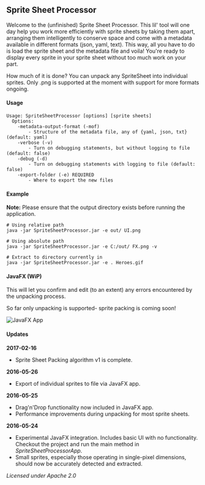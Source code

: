 ## Sprite Sheet Processor

Welcome to the (unfinished) Sprite Sheet Processor. This lil' tool will one day help you work more efficiently with sprite sheets by taking them apart, arranging them intelligently to conserve space and come with a metadata available in different formats (json, yaml, text). This way, all you have to do is load the sprite sheet and the metadata file and voila! You're ready to display every sprite in your sprite sheet without too much work on your part.

How much of it is done? You can unpack any SpriteSheet into individual sprites. Only .png is supported at the moment with support for more formats ongoing.

#### Usage

    Usage: SpriteSheetProcessor [options] [sprite sheets]
      Options:
        -metadata-output-format (-mof)
            - Structure of the metadata file, any of {yaml, json, txt} (default: yaml)
        -verbose (-v)
            - Turn on debugging statements, but without logging to file (default: false)
        -debug (-d)
            - Turn on debugging statements with logging to file (default: false)
        -export-folder (-e) REQUIRED
            - Where to export the new files

#### Example

**Note:** Please ensure that the output directory exists before running the application.

    # Using relative path
    java -jar SpriteSheetProcessor.jar -e out/ UI.png

    # Using absolute path
    java -jar SpriteSheetProcessor.jar -e C:/out/ FX.png -v

    # Extract to directory currently in
    java -jar SpriteSheetProcessor.jar -e . Heroes.gif

#### JavaFX (WiP)

This will let you confirm and edit (to an extent) any errors encountered by the unpacking process.

So far only unpacking is supported- sprite packing is coming soon!

![JavaFX App][1]

#### Updates

**2017-02-16**

* Sprite Sheet Packing algorithm v1 is complete.

**2016-05-26**

* Export of individual sprites to file via JavaFX app.

**2016-05-25**

* Drag'n'Drop functionality now included in JavaFX app.
* Performance improvements during unpacking for most sprite sheets.

**2016-05-24**

* Experimental JavaFX integration. Includes basic UI with no functionality. Checkout the project and run the
  main method in *SpriteSheetProcessorApp*.
* Small sprites, especially those operating in single-pixel dimensions, should now be accurately detected and extracted.

*Licensed under Apache 2.0*

[1]: http://i.imgur.com/r0XSClG.png